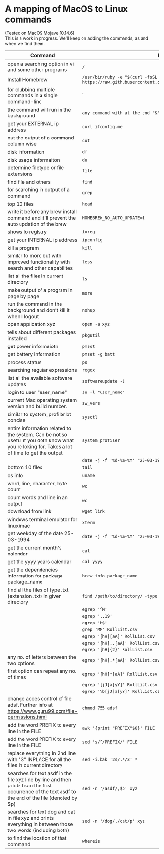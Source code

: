 # A mapping of MacOS to Linux commands
(Tested on MacOS Mojave 10.14.6)  
This is a work in progress. We'll keep on adding the commands, as and when we find them.

|Command|Details|
|-------|-------|
|open a searching option in vi and some other programs	|`/`|
|Install Homebrew	|`/usr/bin/ruby -e "$(curl -fsSL https://raw.githubusercontent.com/Homebrew/install/master/install)"`|
|for clubbing multiple commands in a single command-line	|`|`|
|the command will run in the background	|`any command with at the end "&" without the quotes`|
|get your EXTERNAL ip address	|`curl ifconfig.me`|
|cut the output of a command column wise	|`cut`|
|disk information	|`df`|
|disk usage informaiton	|`du`|
|determine filetype or file extensions	|`file`|
|find file and others	|`find`|
|for searching in output of a command	|`grep`|
|top 10 files	|`head`|
|write it before any brew install command and it'll prevent the auto updation of the brew	|`HOMEBREW_NO_AUTO_UPDATE=1`|
|shows io registry	|`ioreg`|
|get your INTERNAL ip address	|`ipconfig`|
|kill a program	|`kill`|
|similar to more but with improved functionality with search and other capabilites	|`less`|
|list all the files in current directory	|`ls`|
|make output of a program in page by page	|`more`|
|run the command in the background and don’t kill it when I logout	|`nohup`|
|open application xyz	|`open -a xyz`|
|tells about different packages installed	|`pkgutil`|
|get power informaiotn	|`pmset`|
|get battery information	|`pmset -g batt`|
|process status	|`ps`|
|searching regular expressions	|`regex`|
|list all the available software updates	|`softwareupdate -l`|
|login to user "user_name"	|`su -l "user_name"`|
|current Mac operating system version and build number.	|`sw_vers`|
|similar to system_profiler bt concise	|`sysctl`|
|entire information related to the system. Can be not so useful if you dotn know what you re loking for. Takes a lot of time to get the output	|`system_profiler`|
|	|`date -j -f '%d-%m-%Y' "25-03-1994" +'%A'`|
|bottom 10 files	|`tail`|
|os info	|`uname`|
|word, line, character, byte count	|`wc`|
|count words and line in an output	|`wc`|
|download from link	|`wget link`|
|windows terminal emulator for linux/mac	|`xterm`|
|get weekday of the date 25-03-1994	|`date -j -f '%d-%m-%Y' "25-03-1994" +'%A'`|
|get the current month's calendar	|`cal`|
|get the yyyy years calendar	|`cal yyyy`|
|get the dependencies information for package package_name	|`brew info package_name`|
|find all the files of type .txt (extension .txt) in given directory	|`find /path/to/directory/ -type f -name "*.txt"`|
|	|`egrep '^M'`|
|	|`egrep '..19'`|
|	|`egrep 'M$'`|
|	|`grep 'MM' RollList.csv`|
|	|`egrep '[hH][aA]' RollList.csv`|
|	|`egrep '[hH]..[aA]' RollList.csv`|
|	|`egrep '[hH]{2}' RollList.csv`|
|any no. of letters between the two options	|`egrep '[hH].*[aA]' RollList.csv`|
|first option can repeat any no. of times	|`egrep '[hH]*[aA]' RollList.csv`|
|	|`egrep '[jJ]a[yY]' RollList.csv `|
|	|`egrep '\b[jJ]a[yY]' RollList.csv `|
|change acces control of file adsf. Further info at https://www.guru99.com/file-permissions.html	|`chmod 755 adsf`|
|add the word PREFIX to every line in the FILE	|`awk '{print "PREFIX"$0}' FILE`|
|add the word PREFIX to every line in the FILE	|`sed 's/^/PREFIX/' FILE`|
|replace everything in 2nd line with "3" INPLACE for all the files in current directory	|`sed -i.bak '2s/.*/3' *`|
|searches for text asdf in the file xyz line by line and then prints from the first occurrence of the text asdf to the end of the file (denoted by $p)	|`sed -n '/asdf/,$p' xyz`|
|searches for text dog and cat in file xyz and prints everything in between those two words (including both)	|`sed -n '/dog/,/cat/p' xyz`|
|to find the location of that command	|`whereis`|  
